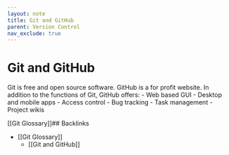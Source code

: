 ```yaml
---
layout: note
title: Git and GitHub
parent: Version Control
nav_exclude: true
---
```


# Git and GitHub
Git is free and open source software. GitHub is a for profit website. In addition to the functions of Git, GitHub offers:
	- Web based GUI
	- Desktop and mobile apps
	- Access control
	- Bug tracking 
	- Task management 
	- Project wikis

[[Git Glossary]]## Backlinks
* [[Git Glossary]]
	* [[Git and GitHub]]

